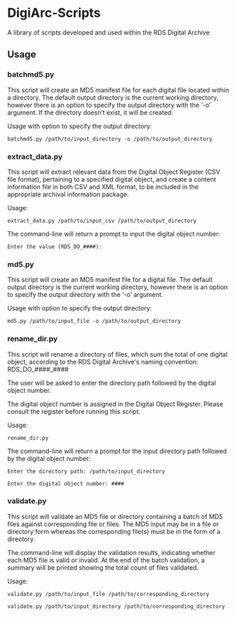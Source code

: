 # DigiArc-Scripts
A library of scripts developed and used within the RDS Digital Archive


## Usage

### batchmd5.py
This script will create an MD5 manifest file for each digital file located within a directory. The default output directory is the current working directory, however there is an option to specify the output directory with the ‘-o’ argument. If the directory doesn’t exist, it will be created.

Usage with option to specify the output directory:

``
batchmd5.py /path/to/input_directory -o /path/to/output_directory
``

### extract_data.py
This script will extract relevant data from the Digital Object Register (CSV file format), pertaining to a specified digital object, and create a content information file in both CSV and XML format, to be included in the appropriate archival information package.

Usage:

``
extract_data.py /path/to/input_csv /path/to/output_directory
``

The command-line will return a prompt to input the digital object number:

``
Enter the value (RDS_DO_####):
``

### md5.py
This script will create an MD5 manifest file for a digital file. The default output directory is the current working directory, however there is an option to specify the output directory with the ‘-o’ argument.

Usage with option to specify the output directory:

``
md5.py /path/to/input_file -o /path/to/output_directory
``

### rename_dir.py
This script will rename a directory of files, which sum the total of one digital object, according to the RDS Digital Archive's naming convention: RDS_DO_####_#### 

The user will be asked to enter the directory path followed by the digital object number. 

The digital object number is assigned in the Digital Object Register. Please consult the register before running this script.

Usage:

``
rename_dir.py
``

The command-line will return a prompt for the input directory path followed by the digital object number:

``
Enter the directory path: /path/to/input_directory
``

``
Enter the digital object number: ####
``

### validate.py
This script will validate an MD5 file or directory containing a batch of MD5 files against corresponding file or files. The MD5 input may be in a file or directory form whereas the corresponding file(s) must be in the form of a directory. 

The command-line will display the validation results, indicating whether each MD5 file is valid or invalid. At the end of the batch validation, a summary will be printed showing the total count of files validated.

Usage:

``
validate.py /path/to/input_file /path/to/corresponding_directory
``

``
validate.py /path/to/input_directory /path/to/corresponding_directory
``
